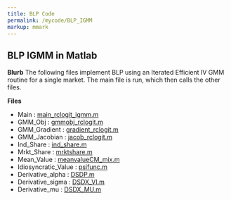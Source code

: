 ```yaml
---
title: BLP Code
permalink: /mycode/BLP_IGMM
markup: mmark
---
```


## BLP IGMM in Matlab
**Blurb**
The following files implement BLP using an Iterated Efficient IV GMM routine for a single market. 
The main file is run, which then calls the other files.

**Files**
- Main : [main_rclogit_igmm.m](/files/code/matlab/blp_igmm/main_rclogit_igmm.m) 
- GMM_Obj : [gmmobj_rclogit.m](/files/code/matlab/blp_igmm/gmmobj_rclogit.m) 
- GMM_Gradient : [gradient_rclogit.m](/files/code/matlab/blp_igmm/gradient_rclogit.m) 
- GMM_Jacobian : [jacob_rclogit.m](/files/code/matlab/blp_igmm/jacob_rclogit.m) 
- Ind_Share : [ind_share.m](/files/code/matlab/blp_igmm/ind_share.m) 
- Mrkt_Share : [mrktshare.m](/files/code/matlab/blp_igmm/mrktshare.m) 
- Mean_Value : [meanvalueCM_mix.m](/files/code/matlab/blp_igmm/meanvalueCM_mix.m) 
- Idiosyncratic_Value : [psifunc.m](/files/code/matlab/blp_igmm/psifunc.m) 
- Derivative_alpha : [DSDP.m](/files/code/matlab/blp_igmm/DSDP.m) 
- Derivative_sigma : [DSDX_VI.m](/files/code/matlab/blp_igmm/DSDX_VI.m) 
- Derivative_mu : [DSDX_MU.m](/files/code/matlab/blp_igmm/DSDX_MU.m) 

  









